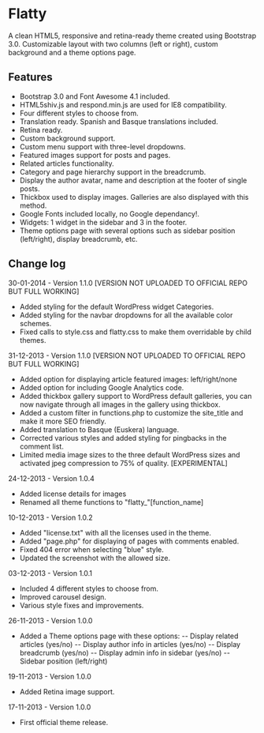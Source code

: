 Flatty
======

A clean HTML5, responsive and retina-ready theme created using Bootstrap 3.0. Customizable layout with two columns (left or right), custom background and a theme options page.

Features
--------
- Bootstrap 3.0 and Font Awesome 4.1 included.
- HTML5shiv.js and respond.min.js are used for IE8 compatibility.
- Four different styles to choose from.
- Translation ready. Spanish and Basque translations included.
- Retina ready.
- Custom background support.
- Custom menu support with three-level dropdowns.
- Featured images support for posts and pages.
- Related articles functionality.
- Category and page hierarchy support in the breadcrumb.
- Display the author avatar, name and description at the footer of single posts.
- Thickbox used to display images. Galleries are also displayed with this method.
- Google Fonts included locally, no Google dependancy!.
- Widgets: 1 widget in the sidebar and 3 in the footer.
- Theme options page with several options such as sidebar position (left/right), display breadcrumb, etc.

Change log
----------
30-01-2014 - Version 1.1.0 [VERSION NOT UPLOADED TO OFFICIAL REPO BUT FULL WORKING]

- Added styling for the default WordPress widget Categories.
- Added styling for the navbar dropdowns for all the available color schemes.
- Fixed calls to style.css and flatty.css to make them overridable by child themes.

31-12-2013 - Version 1.1.0 [VERSION NOT UPLOADED TO OFFICIAL REPO BUT FULL WORKING]

- Added option for displaying article featured images: left/right/none
- Added option for including Google Analytics code.
- Added thickbox gallery support to WordPress default galleries, you can now navigate through all images in the gallery using thickbox.
- Added a custom filter in functions.php to customize the site_title and make it more SEO friendly.
- Added translation to Basque (Euskera) language.
- Corrected various styles and added styling for pingbacks in the comment list.
- Limited media image sizes to the three default WordPress sizes and activated jpeg compression to 75% of quality.
[EXPERIMENTAL]

24-12-2013 - Version 1.0.4

- Added license details for images
- Renamed all theme functions to "flatty_"[function_name]

10-12-2013 - Version 1.0.2

- Added "license.txt" with all the licenses used in the theme.
- Added "page.php" for displaying of pages with comments enabled.
- Fixed 404 error when selecting "blue" style.
- Updated the screenshot with the allowed size.

03-12-2013 - Version 1.0.1

- Included 4 different styles to choose from.
- Improved carousel design.
- Various style fixes and improvements.

26-11-2013 - Version 1.0.0

- Added a Theme options page with these options:
-- Display related articles (yes/no)
-- Display author info in articles (yes/no)
-- Display breadcrumb (yes/no)
-- Display admin info in sidebar (yes/no)
-- Sidebar position (left/right)

19-11-2013 - Version 1.0.0

- Added Retina image support.

17-11-2013 - Version 1.0.0

- First official theme release.